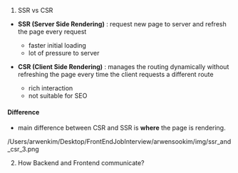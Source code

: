 1. SSR vs CSR
- **SSR (Server Side Rendering)** : request new page to server and refresh the page every request

    - faster initial loading
    - lot of pressure to server

- **CSR (Client Side Rendering)** : manages the routing dynamically without refreshing the page every time the client requests a different route
    - rich interaction
    - not suitable for SEO


#### Difference
- main difference between CSR and SSR is **where** the page is rendering.

/Users/arwenkim/Desktop/FrontEndJobInterview/arwensookim/img/ssr_and_csr_3.png


2. How Backend and Frontend communicate?
